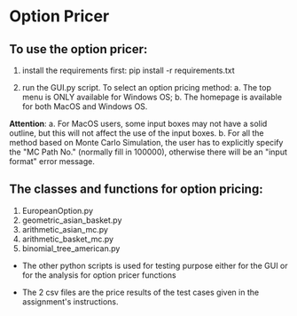 # Option Pricer

## To use the option pricer:
1. install the requirements first:
   pip install -r requirements.txt

2. run the GUI.py script.
   To select an option pricing method:
   a. The top menu is ONLY available for Windows OS;
   b. The homepage is available for both MacOS and Windows OS.

**Attention**:
a. For MacOS users, some input boxes may not have a solid outline, but this will not affect the use of the input boxes.
b. For all the method based on Monte Carlo Simulation, the user has to explicitly specify the "MC Path No." (normally fill in 100000),
   otherwise there will be an "input format" error message.

## The classes and functions for option pricing:
1. EuropeanOption.py
2. geometric_asian_basket.py
3. arithmetic_asian_mc.py
4. arithmetic_basket_mc.py
5. binomial_tree_american.py

- The other python scripts is used for testing purpose either for the GUI or for the analysis for option pricer functions

- The 2 csv files are the price results of the test cases given in the assignment's instructions.
